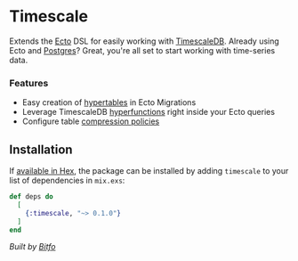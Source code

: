 # Timescale

Extends the [Ecto](https://hexdocs.pm/ecto/Ecto.html) DSL for easily working with [TimescaleDB](https://docs.timescale.com/). Already using Ecto and [Postgres](https://hexdocs.pm/ecto_sql/Ecto.Adapters.Postgres.html)? Great, you're all set to start working with time-series data.

### Features

- Easy creation of [hypertables](https://docs.timescale.com/api/latest/hypertable/) in Ecto Migrations
- Leverage TimescaleDB [hyperfunctions](https://docs.timescale.com/api/latest/hyperfunctions/) right inside your Ecto queries
- Configure table [compression policies](https://docs.timescale.com/api/latest/compression/)

## Installation

If [available in Hex](https://hex.pm/docs/publish), the package can be installed
by adding `timescale` to your list of dependencies in `mix.exs`:

```elixir
def deps do
  [
    {:timescale, "~> 0.1.0"}
  ]
end
```

_Built by [Bitfo](https://www.bitfo.com/careers/)_
